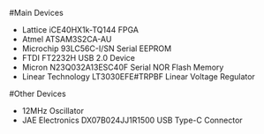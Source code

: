 #Main Devices
* Lattice iCE40HX1k-TQ144 FPGA
* Atmel ATSAM3S2CA-AU
* Microchip 93LC56C-I/SN Serial EEPROM
* FTDI FT2232H USB 2.0 Device
* Micron N23Q032A13ESC40F Serial NOR Flash Memory
* Linear Technology LT3030EFE#TRPBF Linear Voltage Regulator

#Other Devices
* 12MHz Oscillator
* JAE Electronics DX07B024JJ1R1500 USB Type-C Connector
